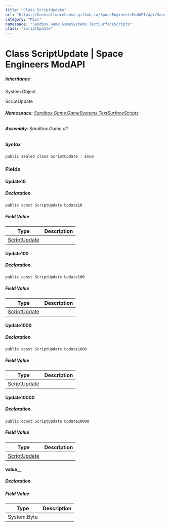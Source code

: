 ```yaml
---
title: "Class ScriptUpdate"
url: "https://keensoftwarehouse.github.io/SpaceEngineersModAPI/api/Sandbox.Game.GameSystems.TextSurfaceScripts.ScriptUpdate.html"
category: "Misc"
namespace: "Sandbox.Game.GameSystems.TextSurfaceScripts"
class: "ScriptUpdate"
---
```


# Class ScriptUpdate | Space Engineers ModAPI

##### Inheritance

System.Object

ScriptUpdate

###### **Namespace**: [Sandbox.Game.GameSystems.TextSurfaceScripts](https://keensoftwarehouse.github.io/SpaceEngineersModAPI/api/Sandbox.Game.GameSystems.TextSurfaceScripts.html)

###### **Assembly**: Sandbox.Game.dll

##### Syntax

```
public sealed class ScriptUpdate : Enum
```

### Fields

#### Update10

##### Declaration

```
public const ScriptUpdate Update10
```

##### Field Value

| Type | Description |
| --- | --- |
| [ScriptUpdate](https://keensoftwarehouse.github.io/SpaceEngineersModAPI/api/Sandbox.Game.GameSystems.TextSurfaceScripts.ScriptUpdate.html) |     |

#### Update100

##### Declaration

```
public const ScriptUpdate Update100
```

##### Field Value

| Type | Description |
| --- | --- |
| [ScriptUpdate](https://keensoftwarehouse.github.io/SpaceEngineersModAPI/api/Sandbox.Game.GameSystems.TextSurfaceScripts.ScriptUpdate.html) |     |

#### Update1000

##### Declaration

```
public const ScriptUpdate Update1000
```

##### Field Value

| Type | Description |
| --- | --- |
| [ScriptUpdate](https://keensoftwarehouse.github.io/SpaceEngineersModAPI/api/Sandbox.Game.GameSystems.TextSurfaceScripts.ScriptUpdate.html) |     |

#### Update10000

##### Declaration

```
public const ScriptUpdate Update10000
```

##### Field Value

| Type | Description |
| --- | --- |
| [ScriptUpdate](https://keensoftwarehouse.github.io/SpaceEngineersModAPI/api/Sandbox.Game.GameSystems.TextSurfaceScripts.ScriptUpdate.html) |     |

#### value\_\_

##### Declaration

##### Field Value

| Type | Description |
| --- | --- |
| System.Byte |     |